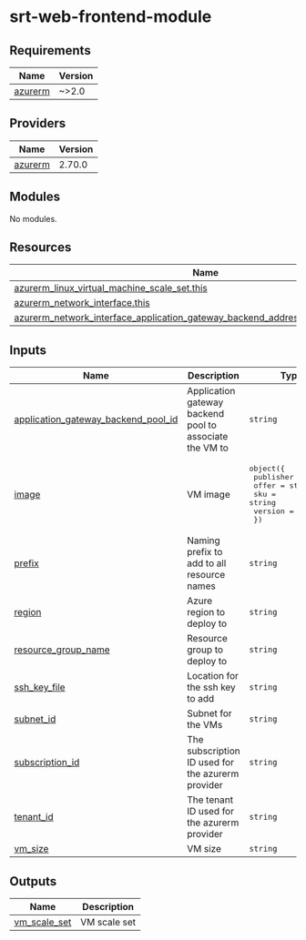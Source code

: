 # srt-web-frontend-module

<!-- BEGIN_TF_DOCS -->
## Requirements

| Name | Version |
|------|---------|
| <a name="requirement_azurerm"></a> [azurerm](#requirement\_azurerm) | ~>2.0 |

## Providers

| Name | Version |
|------|---------|
| <a name="provider_azurerm"></a> [azurerm](#provider\_azurerm) | 2.70.0 |

## Modules

No modules.

## Resources

| Name | Type |
|------|------|
| [azurerm_linux_virtual_machine_scale_set.this](https://registry.terraform.io/providers/hashicorp/azurerm/latest/docs/resources/linux_virtual_machine_scale_set) | resource |
| [azurerm_network_interface.this](https://registry.terraform.io/providers/hashicorp/azurerm/latest/docs/resources/network_interface) | resource |
| [azurerm_network_interface_application_gateway_backend_address_pool_association.this](https://registry.terraform.io/providers/hashicorp/azurerm/latest/docs/resources/network_interface_application_gateway_backend_address_pool_association) | resource |

## Inputs

| Name | Description | Type | Default | Required |
|------|-------------|------|---------|:--------:|
| <a name="input_application_gateway_backend_pool_id"></a> [application\_gateway\_backend\_pool\_id](#input\_application\_gateway\_backend\_pool\_id) | Application gateway backend pool to associate the VM to | `string` | n/a | yes |
| <a name="input_image"></a> [image](#input\_image) | VM image | <pre>object({<br>    publisher = string<br>    offer     = string<br>    sku       = string<br>    version   = string<br>  })</pre> | n/a | yes |
| <a name="input_prefix"></a> [prefix](#input\_prefix) | Naming prefix to add to all resource names | `string` | n/a | yes |
| <a name="input_region"></a> [region](#input\_region) | Azure region to deploy to | `string` | n/a | yes |
| <a name="input_resource_group_name"></a> [resource\_group\_name](#input\_resource\_group\_name) | Resource group to deploy to | `string` | n/a | yes |
| <a name="input_ssh_key_file"></a> [ssh\_key\_file](#input\_ssh\_key\_file) | Location for the ssh key to add | `string` | `"~/.ssh/id_rsa.pub"` | no |
| <a name="input_subnet_id"></a> [subnet\_id](#input\_subnet\_id) | Subnet for the VMs | `string` | n/a | yes |
| <a name="input_subscription_id"></a> [subscription\_id](#input\_subscription\_id) | The subscription ID used for the azurerm provider | `string` | n/a | yes |
| <a name="input_tenant_id"></a> [tenant\_id](#input\_tenant\_id) | The tenant ID used for the azurerm provider | `string` | n/a | yes |
| <a name="input_vm_size"></a> [vm\_size](#input\_vm\_size) | VM size | `string` | `"Standard_B1s"` | no |

## Outputs

| Name | Description |
|------|-------------|
| <a name="output_vm_scale_set"></a> [vm\_scale\_set](#output\_vm\_scale\_set) | VM scale set |
<!-- END_TF_DOCS -->
